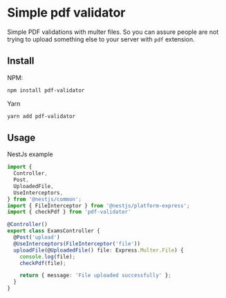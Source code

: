 # Simple pdf validator

Simple PDF validations with multer files.
So you can assure people are not trying to upload something else to your server with `pdf` extension.

## Install

NPM:
```bash
npm install pdf-validator
```

Yarn
```bash
yarn add pdf-validator
```

## Usage


NestJs example
```typescript
import {
  Controller,
  Post,
  UploadedFile,
  UseInterceptors,
} from '@nestjs/common';
import { FileInterceptor } from '@nestjs/platform-express';
import { checkPdf } from 'pdf-validator'

@Controller()
export class ExamsController {
  @Post('upload')
  @UseInterceptors(FileInterceptor('file'))
  uploadFile(@UploadedFile() file: Express.Multer.File) {
    console.log(file);
    checkPdf(file);

    return { message: 'File uploaded successfully' };
  }
}
```